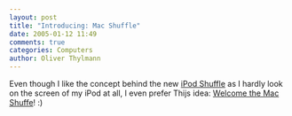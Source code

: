 ```yaml
---
layout: post
title: "Introducing: Mac Shuffle"
date: 2005-01-12 11:49
comments: true
categories: Computers
author: Oliver Thylmann
---
```



Even though I like the concept behind the new [iPod Shuffle](http://www.apple.com/ipodshuffle/) as I hardly look on the screen of my iPod at all, I even prefer Thijs idea: [Welcome the Mac Shuffe](http://blog.taospace.com/2005/01/next_years_macw.html)! :)


